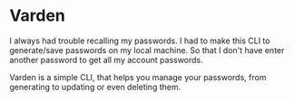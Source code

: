 # Varden 

I always had trouble recalling my passwords. I had to make this CLI to generate/save passwords on my local machine. So that I don't have enter another password to get all my account passwords. 

Varden is a simple CLI, that helps you manage your passwords, from generating to updating or even deleting them. 



